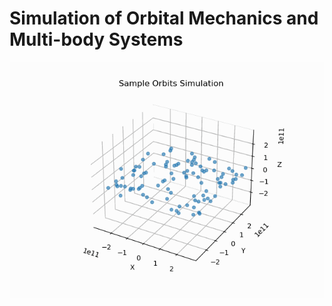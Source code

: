 # Simulation of Orbital Mechanics and Multi-body Systems

![Simulation of Sample Orbits](./output/simulation_sample_orbits.gif)
